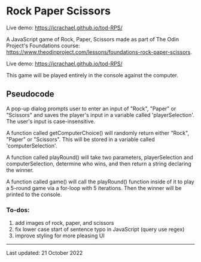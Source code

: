 #  Rock Paper Scissors 
Live demo: https://jcrachael.github.io/tod-RPS/

A JavaScript game of Rock, Paper, Scissors made as part of The Odin Project's Foundations course: https://www.theodinproject.com/lessons/foundations-rock-paper-scissors.

Live demo: https://jcrachael.github.io/tod-RPS/

This game will be played entirely in the console against the computer.

## Pseudocode
A pop-up dialog prompts user to enter an input of "Rock", "Paper" or "Scissors" and saves the player's input in a variable called 'playerSelection'. The user's input is case-insensitive.

A function called getComputerChoice() will randomly return either "Rock", "Paper" or "Scissors". This will be stored in a variable called 'computerSelection'.

A function called playRound() will take two parameters, playerSelection and computerSelection, determine who wins, and then return a string declaring the winner.

A function called game() will call the playRound() function inside of it to play a 5-round game via a for-loop with 5 iterations. Then the winner will be printed to the console.

### To-dos:
1.	add images of rock, paper, and scissors
2.	fix lower case start of sentence typo in JavaScript (query use regex)
3.	improve styling for more pleasing UI

---------------------------------------------------------------------------

Last updated: 21 October 2022
